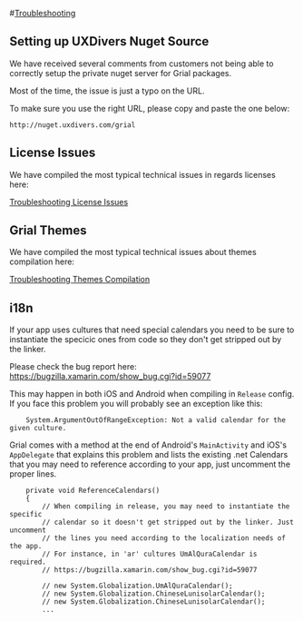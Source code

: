 #<a name="grial-troubleshooting" href="#grial-troubleshooting" class="iconTitle">Troubleshooting </a>

## Setting up UXDivers Nuget Source

We have received several comments from customers not being able to correctly setup the private nuget server for Grial packages.

Most of the time, the issue is just a typo on the URL.

To make sure you use the right URL, please copy and paste the one below:

`http://nuget.uxdivers.com/grial`

## License Issues

We have compiled the most typical technical issues in regards licenses here:

[Troubleshooting License Issues](/#grial-uikit-overview-grial-first-run-troubleshooting-license-issues)

## Grial Themes

We have compiled the most typical technical issues about themes compilation here:

[Troubleshooting Themes Compilation](/#grial-uikit-overview-theme-and-branding-of-your-app-troubleshooting-themes-compilation)

## i18n

If your app uses cultures that need special calendars you need to be sure to instantiate the specicic ones from code so they 
don't get stripped out by the linker. 

Please check the bug report here: https://bugzilla.xamarin.com/show_bug.cgi?id=59077

This may happen in both iOS and Android when compiling in `Release` config. If you face this problem you will probably see
an exception like this:

```
    System.ArgumentOutOfRangeException: Not a valid calendar for the given culture.
```

Grial comes with a method at the end of Android's `MainActivity` and iOS's `AppDelegate` that explains this problem and lists
the existing .net Calendars that you may need to reference according to your app, just uncomment the proper lines.

```
    private void ReferenceCalendars()
    {
        // When compiling in release, you may need to instantiate the specific
        // calendar so it doesn't get stripped out by the linker. Just uncomment
        // the lines you need according to the localization needs of the app.
        // For instance, in 'ar' cultures UmAlQuraCalendar is required.
        // https://bugzilla.xamarin.com/show_bug.cgi?id=59077

        // new System.Globalization.UmAlQuraCalendar();
        // new System.Globalization.ChineseLunisolarCalendar();
        // new System.Globalization.ChineseLunisolarCalendar();
        ...
```